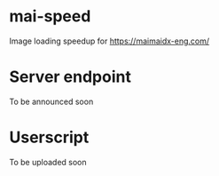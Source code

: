 # mai-speed
Image loading speedup for https://maimaidx-eng.com/

# Server endpoint
To be announced soon

# Userscript
To be uploaded soon